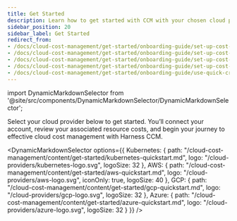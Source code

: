 ```yaml
---
title: Get Started
description: Learn how to get started with CCM with your chosen cloud provider.
sidebar_position: 20
sidebar_label: Get Started
redirect_from: 
- /docs/cloud-cost-management/get-started/onboarding-guide/set-up-cost-visibility-for-aws
- /docs/cloud-cost-management/get-started/onboarding-guide/set-up-cost-visibility-for-azure
- /docs/cloud-cost-management/get-started/onboarding-guide/set-up-cost-visibility-for-gcp
- /docs/cloud-cost-management/get-started/onboarding-guide/set-up-cost-visibility-for-kubernetes
- /docs/cloud-cost-management/get-started/onboarding-guide/use-quick-create-k8s
---
```


import DynamicMarkdownSelector from '@site/src/components/DynamicMarkdownSelector/DynamicMarkdownSelector';

Select your cloud provider below to get started. You’ll connect your account, review your associated resource costs, and begin your journey to effective cloud cost management with Harness CCM.

<DynamicMarkdownSelector
  options={{
    Kubernetes: {
      path: "/cloud-cost-management/content/get-started/kubernetes-quickstart.md",
      logo: "/cloud-providers/kubernetes-logo.svg",
      logoSize: 32
    },
    AWS: {
      path: "/cloud-cost-management/content/get-started/aws-quickstart.md",
      logo: "/cloud-providers/aws-logo.svg",
      iconOnly: true,
      logoSize: 40
    },
    GCP: {
      path: "/cloud-cost-management/content/get-started/gcp-quickstart.md",
      logo: "/cloud-providers/gcp-logo.svg",
      logoSize: 32
    },
    Azure: {
      path: "/cloud-cost-management/content/get-started/azure-quickstart.md",
      logo: "/cloud-providers/azure-logo.svg",
      logoSize: 32
    }
  }}
/>
